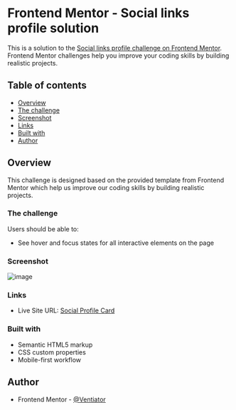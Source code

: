 # Frontend Mentor - Social links profile solution

This is a solution to the [Social links profile challenge on Frontend Mentor](https://www.frontendmentor.io/challenges/social-links-profile-UG32l9m6dQ). Frontend Mentor challenges help you improve your coding skills by building realistic projects.

## Table of contents

-   [Overview](#overview)
-   [The challenge](#the-challenge)
-   [Screenshot](#screenshot)
-   [Links](#links)
-   [Built with](#built-with)
-   [Author](#author)

## Overview

This challenge is designed based on the provided template from Frontend Mentor which help us improve our coding skills by building realistic projects.

### The challenge

Users should be able to:

-   See hover and focus states for all interactive elements on the page

### Screenshot

![image](https://github.com/Ventiator/Social-links-profile-Frontendmentor-/assets/101021525/78048ee3-6315-4a4c-9871-aee0e34d4fee)


### Links

-   Live Site URL: [Social Profile Card](https://social-links-profile-frontendmentor.vercel.app/)

### Built with

-   Semantic HTML5 markup
-   CSS custom properties
-   Mobile-first workflow

## Author

-   Frontend Mentor - [@Ventiator](https://www.frontendmentor.io/profile/Ventiator)
